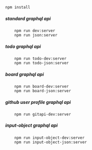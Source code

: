 ```
npm install
```

##### standard graphql api
```
    npm run dev:server
    npm run json:server
```

##### todo graphql api    
```
    npm run todo-dev:server
    npm run todo-json:server
```

##### board graphql api
```
    npm run board-dev:server
    npm run board-json:server
```

##### github user profile graphql api    
```
    npm run gitapi-dev:server
```

##### input-object graphql api
```
    npm run input-object-dev:server
    npm run input-object-json:server
```